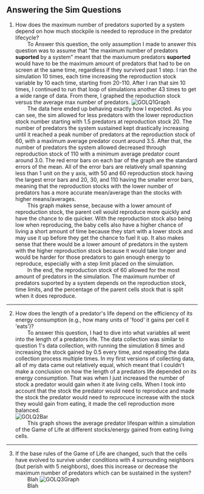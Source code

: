 Answering the Sim Questions
---
1. How does the maximum number of predators suported by a system depend on how much stockpile is needed to reproduce in the predator lifecycle?  <br>
&nbsp; &nbsp; &nbsp; &nbsp; To Answer this question, the only assumption I made to answer this question was to assume that "the maximum number of predators **suported** by a system" meant that the maxiumum predators **suported** would have to be the maximum amount of predators that had to be on screen at the same time, regardless if they survived past 1 step. I ran the simulation 10 times, each time increasing the reproduction stock variable by 10 each time, starting from 20-110. After I ran that sim 10 times, I continued to run that loop of simulations another 43 times to get a wide range of data. From there, I graphed the repoduction stock versus the average max number of predators. 
![GOLQ1Graph](https://github.com/user-attachments/assets/bc8a79a5-d626-4211-8bd1-d5b5abd2d3f4)<br>
&nbsp; &nbsp; &nbsp; &nbsp; The data here ended up behaving exactly how I expected. As you can see, the sim allowed for less predators with the lower reproduction stock number starting with 1.5 predators at reproduction stock 20. The number of predators the system sustained kept drastically increasing until it reached a peak number of predators at the reproduction stock of 60, with a maximum average predator count around 3.5. After that, the number of predators the system allowed decreased through reproduction stock of 110 with a minimum average predator count around 3.0. The red error bars on each bar of the graph are the standard errors of the mean. All of the error bars are relatively small spanning less than 1 unit on the y axis, with 50 and 60 reproduction stock having the largest error bars and 20, 30, and 110 having the smaller error bars, meaning that the reproduction stocks with the lower number of predators has a more accurate mean/average than the stocks with higher means/averages. <br>
&nbsp; &nbsp; &nbsp; &nbsp; This graph makes sense, because with a lower amount of reproduction stock, the parent cell would reproduce more quickly and have the chance to die quicker. With the reproduction stock also being low when reproducing, the baby cells also have a higher chance of living a short amount of time because they start with a lower stock and may use it up before they get the chance to fuel it up. It also makes sense that there would be a lower amount of predators in the system with the higher reproduction stock because it would take longer and would be harder for those predators to gain enough energy to reproduce, especially with a step limit placed on the simulation. <br>
&nbsp; &nbsp; &nbsp; &nbsp; In the end, the reproduction stock of 60 allowed for the most amount of predators in the simulation. The maximum number of predators suported by a system depends on the reproduction stock, time limits, and the percentage of the parent cells stock that is split when it does reproduce.
---
2. How does the length of a predator's life depend on the efficiency of its energy consumption (e.g., how many units of 'food' it gains per cell it 'eats')?  <br>
&nbsp; &nbsp; &nbsp; &nbsp; To answer this question, I had to dive into what variables all went into the length of a predators life. The data collection was similar to question 1's data collection, with running the simulation 8 times and increasing the stock gained by 0.5 every time, and repeating the data collection process multiple times. In my first versions of collecting data, all of my data came out relatively equal, which meant that I couldn't make a conclusion on how the length of a predators life depended on its energy consumption. That was when I just increased the number of stock a predator would gain when it ate living cells. When I took into account that the stock the predator would need to reproduce and made the stock the predator would need to reprocuce increase with the stock they would gain from eating, it made the cell reproduction more balanced. <br>
![GOLQ2Bar](https://github.com/user-attachments/assets/cb6ccc63-31cc-478a-8946-6f77469a56b4)<br>
&nbsp; &nbsp; &nbsp; &nbsp; This graph shows the average predator lifespan within a simulation of the Game of Life at different stocks/energy gained from eating living cells. 
---
3. If the base rules of the Game of Life are changed, such that the cells have evolved to survive under conditions with 4 surrounding neighbors (but perish with 5 neighbors), does this increase or decrease the maximum number of predators which can be sustained in the system?  <br>
&nbsp; &nbsp; &nbsp; &nbsp; Blah
 ![GOLQ3Graph](https://github.com/user-attachments/assets/959310db-de2b-462f-b5da-41c5651b078c)<br>
&nbsp; &nbsp; &nbsp; &nbsp; Blah


